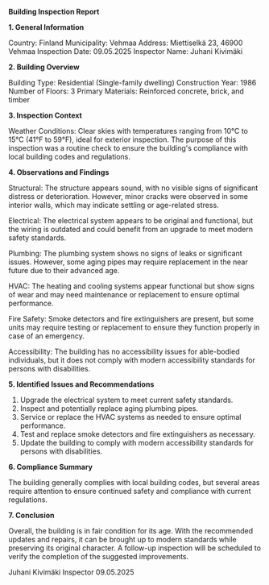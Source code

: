  **Building Inspection Report**

**1. General Information**

Country: Finland
Municipality: Vehmaa
Address: Miettiselkä 23, 46900 Vehmaa
Inspection Date: 09.05.2025
Inspector Name: Juhani Kivimäki

**2. Building Overview**

Building Type: Residential (Single-family dwelling)
Construction Year: 1986
Number of Floors: 3
Primary Materials: Reinforced concrete, brick, and timber

**3. Inspection Context**

Weather Conditions: Clear skies with temperatures ranging from 10°C to 15°C (41°F to 59°F), ideal for exterior inspection. The purpose of this inspection was a routine check to ensure the building's compliance with local building codes and regulations.

**4. Observations and Findings**

Structural: The structure appears sound, with no visible signs of significant distress or deterioration. However, minor cracks were observed in some interior walls, which may indicate settling or age-related stress.

Electrical: The electrical system appears to be original and functional, but the wiring is outdated and could benefit from an upgrade to meet modern safety standards.

Plumbing: The plumbing system shows no signs of leaks or significant issues. However, some aging pipes may require replacement in the near future due to their advanced age.

HVAC: The heating and cooling systems appear functional but show signs of wear and may need maintenance or replacement to ensure optimal performance.

Fire Safety: Smoke detectors and fire extinguishers are present, but some units may require testing or replacement to ensure they function properly in case of an emergency.

Accessibility: The building has no accessibility issues for able-bodied individuals, but it does not comply with modern accessibility standards for persons with disabilities.

**5. Identified Issues and Recommendations**

1. Upgrade the electrical system to meet current safety standards.
2. Inspect and potentially replace aging plumbing pipes.
3. Service or replace the HVAC systems as needed to ensure optimal performance.
4. Test and replace smoke detectors and fire extinguishers as necessary.
5. Update the building to comply with modern accessibility standards for persons with disabilities.

**6. Compliance Summary**

The building generally complies with local building codes, but several areas require attention to ensure continued safety and compliance with current regulations.

**7. Conclusion**

Overall, the building is in fair condition for its age. With the recommended updates and repairs, it can be brought up to modern standards while preserving its original character. A follow-up inspection will be scheduled to verify the completion of the suggested improvements.

Juhani Kivimäki
Inspector
09.05.2025